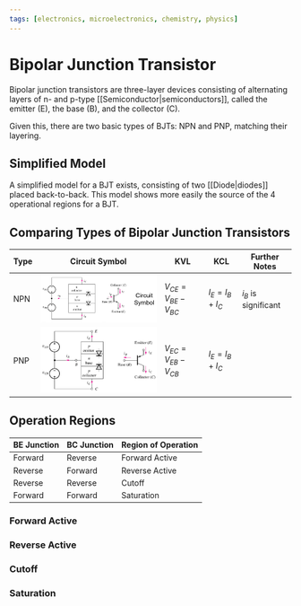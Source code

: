 ```yaml
---
tags: [electronics, microelectronics, chemistry, physics]
---
```


# Bipolar Junction Transistor

Bipolar junction transistors are three-layer devices consisting of alternating layers of n- and p-type [[Semiconductor|semiconductors]], called the emitter (E), the base (B), and the collector (C).

Given this, there are two basic types of BJTs: NPN and PNP, matching their layering.

## Simplified Model

A simplified model for a BJT exists, consisting of two [[Diode|diodes]] placed back-to-back. This model shows more easily the source of the 4 operational regions for a BJT.

## Comparing Types of Bipolar Junction Transistors

| Type | Circuit Symbol  | KVL                    | KCL                 | Further Notes          |
| ---- | --------------- | ---------------------- | ------------------- | ---------------------- |
| NPN  | ![](npnbjt.png) | $V_{CE}=V_{BE}-V_{BC}$ | $I_{E}=I_{B}+I_{C}$ | $i_{B}$ is significant |
| PNP  | ![](pnpbjt.png) | $V_{EC}=V_{EB}-V_{CB}$ | $I_{E}=I_{B}+I_{C}$ |                        |


## Operation Regions

| BE Junction | BC Junction | Region of Operation |
| ----------- | ----------- | ------------------- |
| Forward     | Reverse     | Forward Active      |
| Reverse     | Forward     | Reverse Active      |
| Reverse     | Reverse     | Cutoff              |
| Forward     | Forward     | Saturation          |

### Forward Active

### Reverse Active

### Cutoff

### Saturation
